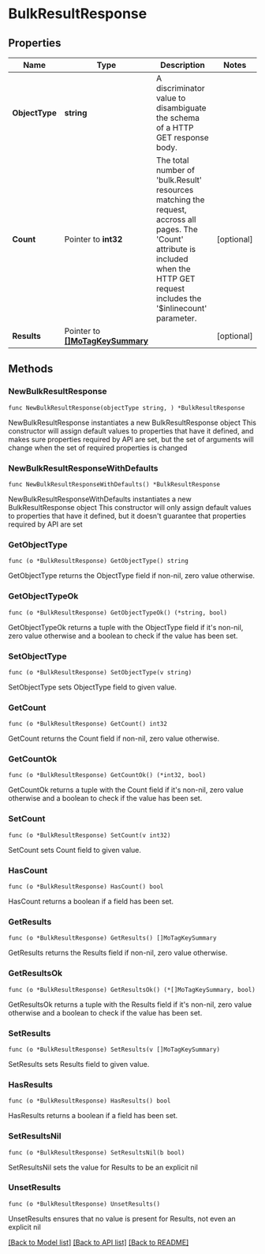 # BulkResultResponse

## Properties

Name | Type | Description | Notes
------------ | ------------- | ------------- | -------------
**ObjectType** | **string** | A discriminator value to disambiguate the schema of a HTTP GET response body. | 
**Count** | Pointer to **int32** | The total number of &#39;bulk.Result&#39; resources matching the request, accross all pages. The &#39;Count&#39; attribute is included when the HTTP GET request includes the &#39;$inlinecount&#39; parameter. | [optional] 
**Results** | Pointer to [**[]MoTagKeySummary**](MoTagKeySummary.md) |  | [optional] 

## Methods

### NewBulkResultResponse

`func NewBulkResultResponse(objectType string, ) *BulkResultResponse`

NewBulkResultResponse instantiates a new BulkResultResponse object
This constructor will assign default values to properties that have it defined,
and makes sure properties required by API are set, but the set of arguments
will change when the set of required properties is changed

### NewBulkResultResponseWithDefaults

`func NewBulkResultResponseWithDefaults() *BulkResultResponse`

NewBulkResultResponseWithDefaults instantiates a new BulkResultResponse object
This constructor will only assign default values to properties that have it defined,
but it doesn't guarantee that properties required by API are set

### GetObjectType

`func (o *BulkResultResponse) GetObjectType() string`

GetObjectType returns the ObjectType field if non-nil, zero value otherwise.

### GetObjectTypeOk

`func (o *BulkResultResponse) GetObjectTypeOk() (*string, bool)`

GetObjectTypeOk returns a tuple with the ObjectType field if it's non-nil, zero value otherwise
and a boolean to check if the value has been set.

### SetObjectType

`func (o *BulkResultResponse) SetObjectType(v string)`

SetObjectType sets ObjectType field to given value.


### GetCount

`func (o *BulkResultResponse) GetCount() int32`

GetCount returns the Count field if non-nil, zero value otherwise.

### GetCountOk

`func (o *BulkResultResponse) GetCountOk() (*int32, bool)`

GetCountOk returns a tuple with the Count field if it's non-nil, zero value otherwise
and a boolean to check if the value has been set.

### SetCount

`func (o *BulkResultResponse) SetCount(v int32)`

SetCount sets Count field to given value.

### HasCount

`func (o *BulkResultResponse) HasCount() bool`

HasCount returns a boolean if a field has been set.

### GetResults

`func (o *BulkResultResponse) GetResults() []MoTagKeySummary`

GetResults returns the Results field if non-nil, zero value otherwise.

### GetResultsOk

`func (o *BulkResultResponse) GetResultsOk() (*[]MoTagKeySummary, bool)`

GetResultsOk returns a tuple with the Results field if it's non-nil, zero value otherwise
and a boolean to check if the value has been set.

### SetResults

`func (o *BulkResultResponse) SetResults(v []MoTagKeySummary)`

SetResults sets Results field to given value.

### HasResults

`func (o *BulkResultResponse) HasResults() bool`

HasResults returns a boolean if a field has been set.

### SetResultsNil

`func (o *BulkResultResponse) SetResultsNil(b bool)`

 SetResultsNil sets the value for Results to be an explicit nil

### UnsetResults
`func (o *BulkResultResponse) UnsetResults()`

UnsetResults ensures that no value is present for Results, not even an explicit nil

[[Back to Model list]](../README.md#documentation-for-models) [[Back to API list]](../README.md#documentation-for-api-endpoints) [[Back to README]](../README.md)


